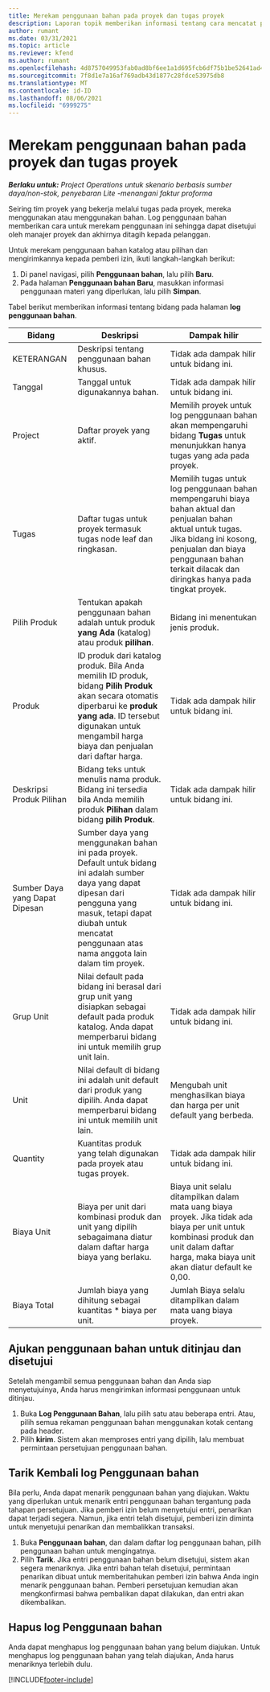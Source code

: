 ```yaml
---
title: Merekam penggunaan bahan pada proyek dan tugas proyek
description: Laporan topik memberikan informasi tentang cara mencatat penggunaan materi terhadap proyek dan tugas proyek.
author: rumant
ms.date: 03/31/2021
ms.topic: article
ms.reviewer: kfend
ms.author: rumant
ms.openlocfilehash: 4d8757049953fab0ad8bf6ee1a1d695fcb6df75b1be52641ad4af3b3137d7a0a
ms.sourcegitcommit: 7f8d1e7a16af769adb43d1877c28fdce53975db8
ms.translationtype: MT
ms.contentlocale: id-ID
ms.lasthandoff: 08/06/2021
ms.locfileid: "6999275"
---
```

# <a name="record-material-usage-on-projects-and-project-tasks"></a>Merekam penggunaan bahan pada proyek dan tugas proyek

_**Berlaku untuk:** Project Operations untuk skenario berbasis sumber daya/non-stok, penyebaran Lite -menangani faktur proforma_

Seiring tim proyek yang bekerja melalui tugas pada proyek, mereka menggunakan atau menggunakan bahan. Log penggunaan bahan memberikan cara untuk merekam penggunaan ini sehingga dapat disetujui oleh manajer proyek dan akhirnya ditagih kepada pelanggan. 

Untuk merekam penggunaan bahan katalog atau pilihan dan mengirimkannya kepada pemberi izin, ikuti langkah-langkah berikut: 

1. Di panel navigasi, pilih **Penggunaan bahan**, lalu pilih **Baru**.
2. Pada halaman **Penggunaan bahan Baru**, masukkan informasi penggunaan materi yang diperlukan, lalu pilih **Simpan**.

Tabel berikut memberikan informasi tentang bidang pada halaman **log penggunaan bahan**. 

| **Bidang** | **Deskripsi** | **Dampak hilir** |
| --- | --- | --- |
| KETERANGAN | Deskripsi tentang penggunaan bahan khusus. | Tidak ada dampak hilir untuk bidang ini. |
| Tanggal | Tanggal untuk digunakannya bahan. | Tidak ada dampak hilir untuk bidang ini. |
| Project | Daftar proyek yang aktif. | Memilih proyek untuk log penggunaan bahan akan mempengaruhi bidang **Tugas** untuk menunjukkan hanya tugas yang ada pada proyek. |
| Tugas | Daftar tugas untuk proyek termasuk tugas node leaf dan ringkasan. | Memilih tugas untuk log penggunaan bahan mempengaruhi biaya bahan aktual dan penjualan bahan aktual untuk tugas. Jika bidang ini kosong, penjualan dan biaya penggunaan bahan terkait dilacak dan diringkas hanya pada tingkat proyek. |
| Pilih Produk | Tentukan apakah penggunaan bahan adalah untuk produk **yang Ada** (katalog) atau produk **pilihan**. | Bidang ini menentukan jenis produk. |
| Produk | ID produk dari katalog produk. Bila Anda memilih ID produk, bidang **Pilih Produk** akan secara otomatis diperbarui ke **produk yang ada**. ID tersebut digunakan untuk mengambil harga biaya dan penjualan dari daftar harga. | Tidak ada dampak hilir untuk bidang ini. |
| Deskripsi Produk Pilihan | Bidang teks untuk menulis nama produk. Bidang ini tersedia bila Anda memilih produk **Pilihan** dalam bidang **pilih Produk**.| Tidak ada dampak hilir untuk bidang ini. |
| Sumber Daya yang Dapat Dipesan| Sumber daya yang menggunakan bahan ini pada proyek. Default untuk bidang ini adalah sumber daya yang dapat dipesan dari pengguna yang masuk, tetapi dapat diubah untuk mencatat penggunaan atas nama anggota lain dalam tim proyek. | Tidak ada dampak hilir untuk bidang ini. |
| Grup Unit | Nilai default pada bidang ini berasal dari grup unit yang disiapkan sebagai default pada produk katalog. Anda dapat memperbarui bidang ini untuk memilih grup unit lain. | Tidak ada dampak hilir untuk bidang ini. |
| Unit | Nilai default di bidang ini adalah unit default dari produk yang dipilih. Anda dapat memperbarui bidang ini untuk memilih unit lain. | Mengubah unit menghasilkan biaya dan harga per unit default yang berbeda. |
| Quantity | Kuantitas produk yang telah digunakan pada proyek atau tugas proyek. | Tidak ada dampak hilir untuk bidang ini. |
| Biaya Unit | Biaya per unit dari kombinasi produk dan unit yang dipilih sebagaimana diatur dalam daftar harga biaya yang berlaku. | Biaya unit selalu ditampilkan dalam mata uang biaya proyek. Jika tidak ada biaya per unit untuk kombinasi produk dan unit dalam daftar harga, maka biaya unit akan diatur default ke 0,00. |
| Biaya Total | Jumlah biaya yang dihitung sebagai kuantitas \* biaya per unit.| Jumlah Biaya selalu ditampilkan dalam mata uang biaya proyek. |


## <a name="submit-material-usage-for-review-and-approval"></a>Ajukan penggunaan bahan untuk ditinjau dan disetujui 
Setelah mengambil semua penggunaan bahan dan Anda siap menyetujuinya, Anda harus mengirimkan informasi penggunaan untuk ditinjau.

1. Buka **Log Penggunaan Bahan**, lalu pilih satu atau beberapa entri. Atau, pilih semua rekaman penggunaan bahan menggunakan kotak centang pada header.
2. Pilih **kirim**. Sistem akan memproses entri yang dipilih, lalu membuat permintaan persetujuan penggunaan bahan.

## <a name="recall-a-material-usage-log"></a>Tarik Kembali log Penggunaan bahan

Bila perlu, Anda dapat menarik penggunaan bahan yang diajukan. Waktu yang diperlukan untuk menarik entri penggunaan bahan tergantung pada tahapan persetujuan.  Jika pemberi izin belum menyetujui entri, penarikan dapat terjadi segera. Namun, jika entri telah disetujui, pemberi izin diminta untuk menyetujui penarikan dan membalikkan transaksi.

1. Buka **Penggunaan bahan**, dan dalam daftar log penggunaan bahan, pilih penggunaan bahan untuk mengingatnya.
2. Pilih **Tarik**. Jika entri penggunaan bahan belum disetujui, sistem akan segera menariknya. Jika entri bahan telah disetujui, permintaan penarikan dibuat untuk memberitahukan pemberi izin bahwa Anda ingin menarik penggunaan bahan. Pemberi persetujuan kemudian akan mengkonfirmasi bahwa pembalikan dapat dilakukan, dan entri akan dikembalikan.

## <a name="delete-a-material-usage-log"></a>Hapus log Penggunaan bahan

Anda dapat menghapus log penggunaan bahan yang belum diajukan. Untuk menghapus log penggunaan bahan yang telah diajukan, Anda harus menariknya terlebih dulu.



[!INCLUDE[footer-include](../includes/footer-banner.md)]
